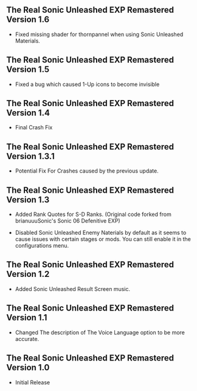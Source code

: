 ## The Real Sonic Unleashed EXP Remastered Version 1.6

- Fixed missing shader for thornpannel when using Sonic Unleashed Materials.


## The Real Sonic Unleashed EXP Remastered Version 1.5
- Fixed a bug which caused 1-Up icons to become invisible

## The Real Sonic Unleashed EXP Remastered Version 1.4

- Final Crash Fix


## The Real Sonic Unleashed EXP Remastered Version 1.3.1

- Potential Fix For Crashes caused by the previous update.

## The Real Sonic Unleashed EXP Remastered Version 1.3

- Added Rank Quotes for S-D Ranks. (Original code forked from brianuuuSonic's Sonic 06 Defenitive EXP)

- Disabled Sonic Unleashed Enemy Naterials by default as it seems to cause issues with certain stages or mods. You can still enable it in the configurations menu.



## The Real Sonic Unleashed EXP Remastered Version 1.2

- Added Sonic Unleashed Result Screen music.


## The Real Sonic Unleashed EXP Remastered Version 1.1

- Changed The description of The Voice Language option to be more accurate.


## The Real Sonic Unleashed EXP Remastered Version 1.0

- Initial Release
